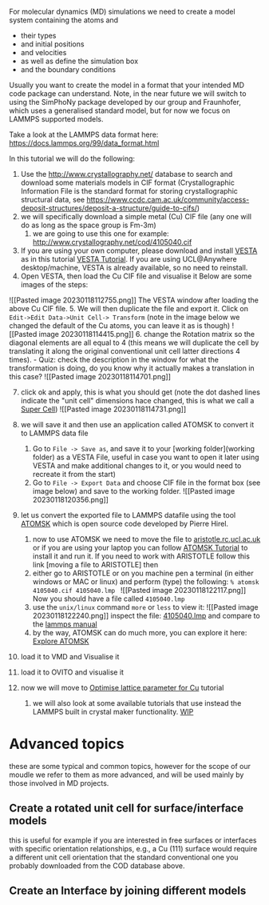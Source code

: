 For molecular dynamics (MD) simulations we need to create a model system containing the atoms and  
- their types 
- and initial positions
- and velocities
- as well as define the simulation box 
- and the boundary conditions 

Usually you want to create the model in a format that your intended MD code package can understand. Note, in the near future we will switch to using the SimPhoNy package developed by our group and Fraunhofer, which uses a generalised standard model, but for now we focus on LAMMPS supported models. 

Take a look at the LAMMPS data format here: https://docs.lammps.org/99/data_format.html

In this tutorial we will do the following: 
1. Use the http://www.crystallography.net/ database to search and download some materials models in CIF format (Crystallographic Information File is the standard format for storing crystallographic structural data, see https://www.ccdc.cam.ac.uk/community/access-deposit-structures/deposit-a-structure/guide-to-cifs/)
2. we will specifically download a simple metal (Cu) CIF file (any one will do as long as the space group is Fm-3m)
	1. we are going to use this one for example: http://www.crystallography.net/cod/4105040.cif
3. If you are using your own computer, please download and install [VESTA](VESTA.md) as in this tutorial [VESTA Tutorial](VESTA.md). If you are using UCL@Anywhere desktop/machine, VESTA is already available, so no need to reinstall. 
4. Open VESTA, then load the Cu CIF file and visualise it
Below are some images of the steps: 

![[Pasted image 20230118112755.png]]
The VESTA window after loading the above Cu CIF file.
5. We will then duplicate the file and export it. Click on `Edit->Edit Data->Unit Cell-> Transform`  (note in the image below we changed the default of the Cu atoms, you can leave it as is though)
![[Pasted image 20230118114415.png]]
6. change the Rotation matrix so the diagonal elements are all equal to 4 (this means we will duplicate the cell by translating it along the original conventional unit cell latter directions 4 times).
	-  Quiz: check the description in the window for what the transformation is doing, do you know why it actually makes a translation in this case? 
![[Pasted image 20230118114701.png]]

7. click ok and apply, this is what you should get (note the dot dashed lines indicate the "unit cell" dimensions hace changed, this is what we call a [Super Cell](supercell.md))
![[Pasted image 20230118114731.png]]

1. we will save it and then use an application called ATOMSK to convert it to LAMMPS data file
	1. Go to `File -> Save as`, and save it to your [working folder](working folder) as a VESTA File, useful in case you want to open it later using VESTA and make additional changes to it, or you would need to recreate it from the start) 
	2. Go to `File -> Export Data`  and choose CIF file in the format box (see image below)  and save to the working folder. 
	![[Pasted image 20230118120356.png]]
1. let us convert the exported file to LAMMPS datafile using the tool [ATOMSK](https://atomsk.univ-lille.fr) which is open source  code developed by  Pierre Hirel.  
	1. now to use ATOMSK we need to move the file to [aristotle.rc.ucl.ac.uk]() or if you are using your laptop you can follow [ATOMSK Tutorial](ATOMSK.md) to install it and run it. If you need to work with ARISTOTLE follow this link [moving a file to ARISTOTLE] then 
	2. either go to ARISTOTLE or on you machine pen a terminal (in either windows or MAC or linux) and perform (type) the following:
	`% atomsk 4105040.cif 4105040.lmp `
	![[Pasted image 20230118122117.png]]
	Now you should have a file called `4105040.lmp` 
	6. use the `unix/linux` command `more` or `less` to view it: 
	![[Pasted image 20230118122240.png]]
	inspect  the file: [4105040.lmp](4105040.lmp) and compare to the [lammps manual](https://docs.lammps.org/99/data_format.html)
	8. by the way, ATOMSK can do much more, you can explore it here: [Explore ATOMSK]()

4. load it to VMD and Visualise it 
5. load it to OVITO and visualise it 
6. now we will move to [Optimise lattice parameter for Cu](~/Cu.md) tutorial
	1. we will also look at some available tutorials that use instead the LAMMPS built in crystal maker functionality. [WIP](Tchupp_tutorial.md)






# Advanced topics
these are some typical and common topics, however for the scope of our moudle we refer to them as more advanced, and will be used mainly by those involved in MD projects. 
## Create a rotated unit cell for surface/interface models
this is useful for example if you are interested in free surfaces or interfaces with specific orientation relationships, e.g., a Cu (111) surface would require a different unit cell orientation that the standard conventional one you probably downloaded from the COD database above. 

## Create an Interface by joining different models 
 
